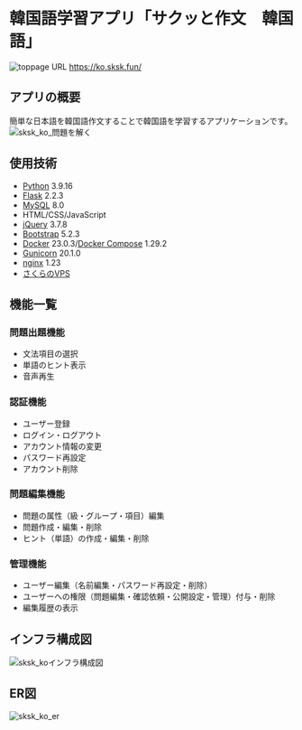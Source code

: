 # 韓国語学習アプリ「サクッと作文　韓国語」
![toppage](https://github.com/yuri-otms/sksks_ko/assets/75471760/657f1e02-6572-40a9-946e-ed5c192c2bfe)
URL
https://ko.sksk.fun/

## アプリの概要
簡単な日本語を韓国語作文することで韓国語を学習するアプリケーションです。
![sksk_ko_問題を解く](https://github.com/yuri-otms/sksks_ko/assets/75471760/565cabcf-54ab-4b0a-a2fd-724bb5598439)


## 使用技術
- [Python](https://www.python.org/) 3.9.16
- [Flask](https://flask.palletsprojects.com/en/2.3.x/) 2.2.3
- [MySQL](https://www.mysql.com/) 8.0
- HTML/CSS/JavaScript
- [jQuery](https://jquery.com/) 3.7.8
- [Bootstrap](https://getbootstrap.com/) 5.2.3
- [Docker](https://www.docker.com/) 23.0.3/[Docker Compose](https://docs.docker.com/compose/) 1.29.2
- [Gunicorn](https://gunicorn.org/) 20.1.0
- [nginx](https://www.nginx.com/) 1.23
- [さくらのVPS](https://vps.sakura.ad.jp/)

## 機能一覧

### 問題出題機能
- 文法項目の選択
- 単語のヒント表示
- 音声再生

### 認証機能
- ユーザー登録
- ログイン・ログアウト
- アカウント情報の変更
- パスワード再設定
- アカウント削除

### 問題編集機能
- 問題の属性（級・グループ・項目）編集
- 問題作成・編集・削除
- ヒント（単語）の作成・編集・削除

### 管理機能
- ユーザー編集（名前編集・パスワード再設定・削除）
- ユーザーへの権限（問題編集・確認依頼・公開設定・管理）付与・削除
- 編集履歴の表示

## インフラ構成図
![sksk_koインフラ構成図](https://github.com/yuri-otms/sksks_ko/assets/75471760/f839f158-e91f-401c-a73d-a33d89437ff6)

## ER図
![sksk_ko_er](https://github.com/yuri-otms/sksks_ko/assets/75471760/6727546a-6898-4436-a013-6e7fb4222c4a)


